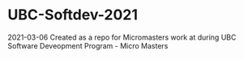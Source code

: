 # UBC-Softdev-2021

2021-03-06 Created as a repo for Micromasters work at during UBC Software Deveopment Program - Micro Masters
